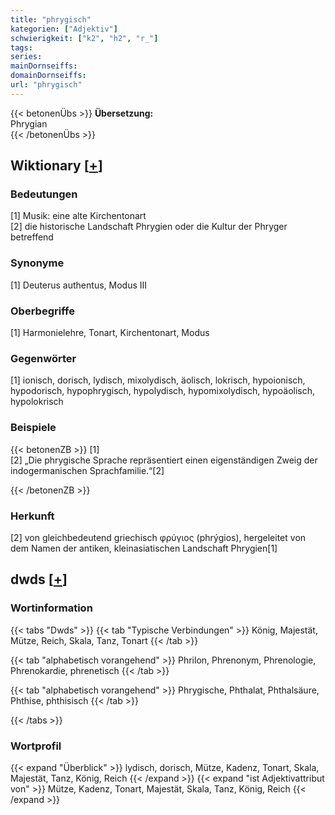 ```yaml
---
title: "phrygisch"
kategorien: ["Adjektiv"]
schwierigkeit: ["k2", "h2", "r_"]
tags:
series:
mainDornseiffs:
domainDornseiffs:
url: "phrygisch"
---
```


{{< betonenÜbs >}}
**Übersetzung:**  
Phrygian  
{{< /betonenÜbs >}}

## Wiktionary [[+](https://de.wiktionary.org/wiki/phrygisch)]

### Bedeutungen
[1] Musik: eine alte Kirchentonart  
[2] die historische Landschaft Phrygien oder die Kultur der Phryger betreffend  

### Synonyme
[1] Deuterus authentus, Modus III  

### Oberbegriffe
[1] Harmonielehre, Tonart, Kirchentonart, Modus  

### Gegenwörter
[1] ionisch, dorisch, lydisch, mixolydisch, äolisch, lokrisch, hypoionisch, hypodorisch, hypophrygisch, hypolydisch, hypomixolydisch, hypoäolisch, hypolokrisch  

### Beispiele
{{< betonenZB >}}
[1]  
[2] „Die phrygische Sprache repräsentiert einen eigenständigen Zweig der indogermanischen Sprachfamilie.“[2]  

{{< /betonenZB >}}
### Herkunft
[2] von gleichbedeutend griechisch φρύγιος (phrýgios), hergeleitet von dem Namen der antiken, kleinasiatischen Landschaft Phrygien[1]  



## dwds [[+](https://www.dwds.de/wb/phrygisch)]

### Wortinformation
{{< tabs "Dwds" >}}
{{< tab "Typische Verbindungen" >}}
König, Majestät, Mütze, Reich, Skala, Tanz, Tonart
{{< /tab >}}

{{< tab "alphabetisch vorangehend" >}}
Phrilon, Phrenonym, Phrenologie, Phrenokardie, phrenetisch
{{< /tab >}}

{{< tab "alphabetisch vorangehend" >}}
Phrygische, Phthalat, Phthalsäure, Phthise, phthisisch
{{< /tab >}}

{{< /tabs >}}

### Wortprofil
{{< expand "Überblick" >}} lydisch, dorisch, Mütze, Kadenz, Tonart, Skala, Majestät, Tanz, König, Reich {{< /expand >}}
{{< expand "ist Adjektivattribut von" >}} Mütze, Kadenz, Tonart, Majestät, Skala, Tanz, König, Reich {{< /expand >}}

